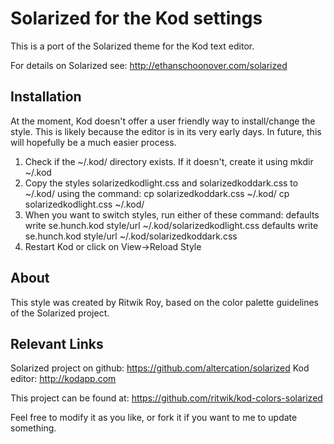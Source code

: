 Solarized for the Kod settings
==============================

This is a port of the Solarized theme for the Kod text editor. 

For details on Solarized see: http://ethanschoonover.com/solarized

Installation
------------

At the moment, Kod doesn't offer a user friendly way to install/change the style. This is likely because the editor is in its very early days. In future, this will hopefully be a much easier process.

1. Check if the ~/.kod/ directory exists. If it doesn't, create it using mkdir ~/.kod
2. Copy the styles solarizedkodlight.css and solarizedkoddark.css to ~/.kod/ using the command:
  cp solarizedkoddark.css ~/.kod/
  cp solarizedkodlight.css ~/.kod/
3. When you want to switch styles, run either of these command: 
  defaults write se.hunch.kod style/url ~/.kod/solarizedkodlight.css
  defaults write se.hunch.kod style/url ~/.kod/solarizedkoddark.css
4. Restart Kod or click on View->Reload Style


About
-----
This style was created by Ritwik Roy, based on the color palette guidelines of the Solarized project.

Relevant Links
--------------
Solarized project on github: https://github.com/altercation/solarized
Kod editor: http://kodapp.com

This project can be found at: https://github.com/ritwik/kod-colors-solarized

Feel free to modify it as you like, or fork it if you want to me to update something.
